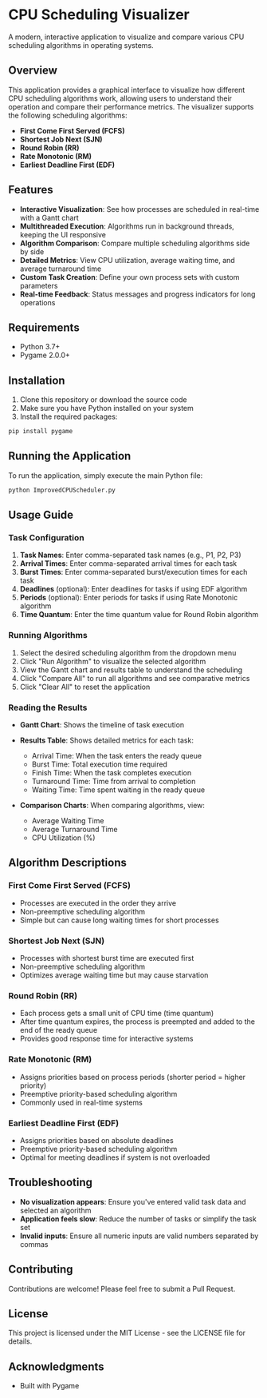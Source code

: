 # CPU Scheduling Visualizer

A modern, interactive application to visualize and compare various CPU scheduling algorithms in operating systems.


## Overview

This application provides a graphical interface to visualize how different CPU scheduling algorithms work, allowing users to understand their operation and compare their performance metrics. The visualizer supports the following scheduling algorithms:

- **First Come First Served (FCFS)**
- **Shortest Job Next (SJN)**
- **Round Robin (RR)**
- **Rate Monotonic (RM)**
- **Earliest Deadline First (EDF)**

## Features

- **Interactive Visualization**: See how processes are scheduled in real-time with a Gantt chart
- **Multithreaded Execution**: Algorithms run in background threads, keeping the UI responsive
- **Algorithm Comparison**: Compare multiple scheduling algorithms side by side
- **Detailed Metrics**: View CPU utilization, average waiting time, and average turnaround time
- **Custom Task Creation**: Define your own process sets with custom parameters
- **Real-time Feedback**: Status messages and progress indicators for long operations

## Requirements

- Python 3.7+
- Pygame 2.0.0+

## Installation

1. Clone this repository or download the source code
2. Make sure you have Python installed on your system
3. Install the required packages:

```bash
pip install pygame
```

## Running the Application

To run the application, simply execute the main Python file:

```bash
python ImprovedCPUScheduler.py
```

## Usage Guide

### Task Configuration

1. **Task Names**: Enter comma-separated task names (e.g., P1, P2, P3)
2. **Arrival Times**: Enter comma-separated arrival times for each task
3. **Burst Times**: Enter comma-separated burst/execution times for each task
4. **Deadlines** (optional): Enter deadlines for tasks if using EDF algorithm
5. **Periods** (optional): Enter periods for tasks if using Rate Monotonic algorithm
6. **Time Quantum**: Enter the time quantum value for Round Robin algorithm

### Running Algorithms

1. Select the desired scheduling algorithm from the dropdown menu
2. Click "Run Algorithm" to visualize the selected algorithm
3. View the Gantt chart and results table to understand the scheduling
4. Click "Compare All" to run all algorithms and see comparative metrics
5. Click "Clear All" to reset the application

### Reading the Results

- **Gantt Chart**: Shows the timeline of task execution
- **Results Table**: Shows detailed metrics for each task:
  - Arrival Time: When the task enters the ready queue
  - Burst Time: Total execution time required
  - Finish Time: When the task completes execution
  - Turnaround Time: Time from arrival to completion
  - Waiting Time: Time spent waiting in the ready queue

- **Comparison Charts**: When comparing algorithms, view:
  - Average Waiting Time
  - Average Turnaround Time
  - CPU Utilization (%)

## Algorithm Descriptions

### First Come First Served (FCFS)
- Processes are executed in the order they arrive
- Non-preemptive scheduling algorithm
- Simple but can cause long waiting times for short processes

### Shortest Job Next (SJN)
- Processes with shortest burst time are executed first
- Non-preemptive scheduling algorithm
- Optimizes average waiting time but may cause starvation

### Round Robin (RR)
- Each process gets a small unit of CPU time (time quantum)
- After time quantum expires, the process is preempted and added to the end of the ready queue
- Provides good response time for interactive systems

### Rate Monotonic (RM)
- Assigns priorities based on process periods (shorter period = higher priority)
- Preemptive priority-based scheduling algorithm
- Commonly used in real-time systems

### Earliest Deadline First (EDF)
- Assigns priorities based on absolute deadlines
- Preemptive priority-based scheduling algorithm
- Optimal for meeting deadlines if system is not overloaded

## Troubleshooting

- **No visualization appears**: Ensure you've entered valid task data and selected an algorithm
- **Application feels slow**: Reduce the number of tasks or simplify the task set
- **Invalid inputs**: Ensure all numeric inputs are valid numbers separated by commas

## Contributing

Contributions are welcome! Please feel free to submit a Pull Request.

## License

This project is licensed under the MIT License - see the LICENSE file for details.

## Acknowledgments

- Built with Pygame

